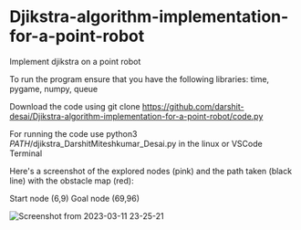 # Djikstra-algorithm-implementation-for-a-point-robot
Implement djikstra on a point robot

To run the program ensure that you have the following libraries:
time, pygame, numpy, queue

Download the code using git clone https://github.com/darshit-desai/Djikstra-algorithm-implementation-for-a-point-robot/code.py

For running the code use python3 $PATH$/djikstra_DarshitMiteshkumar_Desai.py in the linux or VSCode Terminal

Here's a screenshot of the explored nodes (pink) and the path taken (black line) with the obstacle map (red):

Start node (6,9)
Goal node (69,96)

![Screenshot from 2023-03-11 23-25-21](https://user-images.githubusercontent.com/36150235/224524313-4c375115-9ed1-42c0-9f7d-e89d6f75888b.png)
